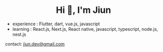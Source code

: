<h1 align="center">Hi 👋, I'm Jiun</h1>

- experience : Flutter, dart, vue.js, javascript
- learning : React.js, Next.js, React native, javascript, typescript, node.js, nest.js

contact: jiun.dev@gmail.com

